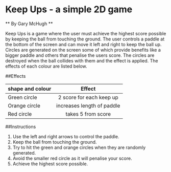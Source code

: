 # Keep Ups - a simple 2D game
** By Gary McHugh **

Keep Ups is a game where the user must achieve the highest score possible by keeping the ball from touching the ground. The user controls a paddle at the bottom of the screen and can move it left and right to keep the ball up. Circles are generated on the screen some of which provide benefits like a bigger paddle and others that penalise the users score. The circles are destroyed when the ball collides with them and the effect is applied. The effects of each colour are listed below.

##Effects

| shape and colour | Effect                       |
| -----------------|:----------------------------:|
| Green circle     | 2 score for each keep up     |
| Orange circle    | increases length of paddle   |
| Red circle       | takes 5 from score           |

##Instructions

1. Use the left and right arrows to control the paddle.
2. Keep the ball from touching the ground.
3. Try to hit the green and orange circles when they are randomly generated.
4. Avoid the smaller red circle as it will penalise your score.
5. Achieve the highest score possible.
